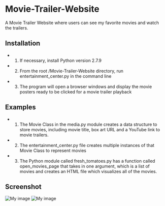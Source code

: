 # Movie-Trailer-Website
A Movie Trailer Website where users can see my favorite movies and watch the trailers. 

## Installation
- 1. If necessary, install Python version 2.7.9
- 2. From the root /Movie-Trailer-Website directory, run entertainment_center.py in the command line
- 3. The program will open a browser windows and display the movie posters ready to be clicked for a movie trailer playback

## Examples
- 1. The Movie Class in the media.py module creates a data structure to store movies, including movie title, box art URL and a YouTube link to movie trailers.

- 2. The entertainment_center.py file creates multiple instances of that Movie Class to represent movies

- 3. The Python module called fresh_tomatoes.py has a function called open_movies_page that takes in one argument, which is a list of movies and creates an HTML file which visualizes all of the movies.

## Screenshot
![My image](https://github.com/zhenghaohe/Movie-Trailer-Website/blob/master/screenshot1.png)
![My image](https://github.com/zhenghaohe/Movie-Trailer-Website/blob/master/screenshot2.png)
